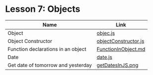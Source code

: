 # Lesson 7: Objects

| Name | Link |
|------|------|
| Object | [objec.js](./object.js) |
| Object Constructor | [objectConstructor.js](./objectConstructor.js) |
| Function declarations in an object | [FunctionInObject.md](./FunctionInObject.md) |
| Date | [date.js](./date.js) |
| Get date of tomorrow and yesterday | [getDatesInJS.png](./getDatesInJS.png) |
